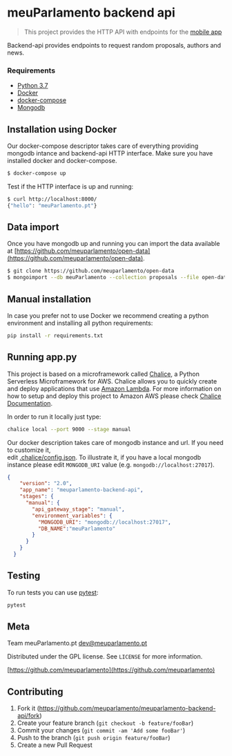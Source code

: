 # meuParlamento backend api
> This project provides the HTTP API with endpoints for the [mobile app](https://github.com/meuparlamento/react-native-app)

Backend-api provides endpoints to request random proposals, authors and news.

### Requirements

* [Python 3.7](https://www.python.org/)
* [Docker](https://www.docker.com/)
* [docker-compose](https://docs.docker.com/compose/)
* [Mongodb](https://www.mongodb.com/)

## Installation using Docker

Our docker-compose descriptor takes care of everything providing mongodb intance and backend-api HTTP interface. Make sure you have installed docker and docker-compose.

```sh
$ docker-compose up
```

Test if the HTTP interface is up and running:

```sh
$ curl http://localhost:8000/
{"hello": "meuParlamento.pt"}
```

## Data import

Once you have mongodb up and running you can import the data available at [https://github.com/meuparlamento/open-data](https://github.com/meuparlamento/open-data).

```sh
$ git clone https://github.com/meuparlamento/open-data
$ mongoimport --db meuParlamento --collection proposals --file open-data/proposals.json
```

## Manual installation

In case you prefer not to use Docker we recommend creating a python environment and installing all python requirements:

```sh
pip install -r requirements.txt
```

## Running app.py

This project is based on a microframework called [Chalice](https://github.com/aws/chalice/), a Python Serverless Microframework for AWS. Chalice allows you to quickly create and deploy applications that use [Amazon Lambda](https://aws.amazon.com/lambda/). For more information on how to setup and deploy this project to Amazon AWS please check [Chalice Documentation](https://github.com/aws/chalice/). 

In order to run it locally just type:

```sh
chalice local --port 9000 --stage manual 
```


Our docker description takes care of mongodb instance and url. If you need to customize it,  
edit [.chalice/config.json](https://github.com/meuparlamento/meuparlamento-backend-api/.chalice/config.json). To illustrate it, if you have a local mongodb instance please edit `MONGODB_URI` value (e.g. `mongodb://localhost:27017`).

```json
{
    "version": "2.0",
    "app_name": "meuparlamento-backend-api",
    "stages": {
      "manual": {
        "api_gateway_stage": "manual",
        "environment_variables": {
          "MONGODB_URI": "mongodb://localhost:27017",
          "DB_NAME":"meuParlamento"
        }
      }
    }
  }
```

## Testing
To run tests you can use [pytest](https://pytest.org):

```sh
pytest
```

## Meta

Team meuParlamento.pt dev@meuparlamento.pt

Distributed under the GPL license. See ``LICENSE`` for more information.

[https://github.com/meuparlamento](https://github.com/meuparlamento)

## Contributing

1. Fork it (<https://github.com/meuparlamento/meuparlamento-backend-api/fork>)
2. Create your feature branch (`git checkout -b feature/fooBar`)
3. Commit your changes (`git commit -am 'Add some fooBar'`)
4. Push to the branch (`git push origin feature/fooBar`)
5. Create a new Pull Request
